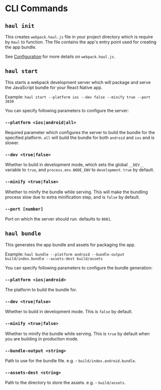 # CLI Commands

## `haul init`

This creates `webpack.haul.js` file in your project directory which is require by `Haul` to function. The file contains the app's entry point used for creating the app bundle.

See [Configuration](Configuration.md) for more details on `webpack.haul.js`.

## `haul start`

This starts a webpack development server which will package and serve the JavaScript bundle for your React Native app.

Example: `haul start --platform ios --dev false --minify true --port 3030`

You can specify following parameters to configure the server:

### `--platform <ios|android|all>`

Required parameter which configures the server to build the bundle for the specified platform. `all` will build the bundle for both `android` and `ios` and is slower.

### `--dev <true|false>`

Whether to build in development mode, which sets the global `__DEV__` variable to `true`, and `process.env.NODE_ENV` to `development`. `true` by default.

### `--minify <true|false>`

Whether to minify the bundle while serving. This will make the bundling process slow due to extra minification step, and is `false` by default.

### `--port [number]`

Port on which the server should run. defaults to `8081`.

## `haul bundle`

This generates the app bundle and assets for packaging the app.

Example: `haul bundle --platform android --bundle-output build/index.bundle --assets-dest build/assets`

You can specify following parameters to configure the bundle generation:

### `--platform <ios|android>`

The platform to build the bundle for.

### `--dev <true|false>`

Whether to build in development mode. This is `false` by default.

### `--minify <true|false>`

Whether to minify the bundle while serving. This is `true` by default when you are building in production mode.

### `--bundle-output <string>`

Path to use for the bundle file. e.g. - `build/index.android.bundle`.

### `--assets-dest <string>`

Path to the directory to store the assets. e.g. - `build/assets`.
